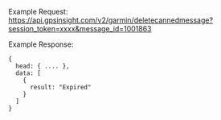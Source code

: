 Example Request: https://api.gpsinsight.com/v2/garmin/deletecannedmessage?session_token=xxxx&message_id=1001863

Example Response:

    {
      head: { .... },
      data: [
        {
          result: "Expired"
        }
      ]
    }
